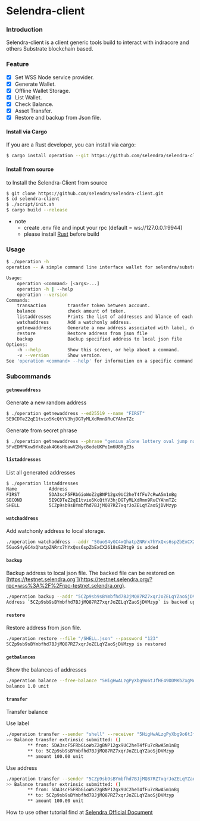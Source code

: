 # Selendra-client

### Introduction

Selendra-client is a client generic tools build to interact with indracore and others Substrate blockchain based.

### Feature

- [x] Set WSS Node service provider.
- [x] Generate Wallet.
- [x] Offline Wallet Storage.
- [x] List Wallet.
- [x] Check Balance.
- [x] Asset Transfer.
- [x] Restore and backup from Json file.

#### Install via Cargo

If you are a Rust developer, you can install via cargo:
```bash
$ cargo install operation --git https://github.com/selendra/selendra-client.git
```

#### Install from source

to Install the Selendra-Client from source

```sh
$ git clone https://github.com/selendra/selendra-client.git
$ cd selendra-client
$ ./script/init.sh
$ cargo build --release
```
* note
	- create .env file and input your rpc (default = ws://127.0.0.1:9944)
	- please install [Rust](https://www.rust-lang.org/tools/install) before build

### Usage

```bash
$ ./operation -h
operation -- A simple command line interface wallet for selendra/substrate.

Usage:
    operation <command> [<args>...]
    operation -h | --help
    operation --version
Commands:
    transaction        transfer token between account.
    balance            check amount of token.
    listaddresses      Prints the list of addresses and blance of each account.
    watchaddress       Add a watchonly address.
    getnewaddress      Generate a new address associated with label, deafult cryptography is sr25519
    restore            Restore address from json file
    backup             Backup specified address to local json file
Options:
    -h --help          Show this screen, or help about a command.
    -v --version       Show version.
See 'operation <command> --help' for information on a specific command.
```

### Subcommands

#### `getnewaddress`

Generate a new random address

```bash
$ ./operation getnewaddress --ed25519 --name "FIRST"
5E9CDTeZ2qE1tvio5KcQtYV3hjDGTyMLXdRmn9RuCYAhmTZc
```
Generate from secret phrase
```bash
$ ./operation getnewaddress --phrase "genius alone lottery oval jump name member journey since age dance arm" --name "genius"
5FvEDMPKxw9Yk8zak4G6sHbawV2Nyc8odeUKPo1m6U8RgZ3s
```

#### `listaddresses`

List all generated addresses

``` bash
$ ./operation listaddresses
Name            Address                                                 Crypto       Balance                  
FIRST           5DA3scF5FRbGioWoZ2gBNP12gx9UC2heT4fFu7cRwA5m1nBg        sr25519      100.0 unit                 
SECOND          5E9CDTeZ2qE1tvio5KcQtYV3hjDGTyMLXdRmn9RuCYAhmTZc        ed25519      40.78 unit                 
SHELL           5CZp9sb9sBYmbfhd7BJjMQ87RZ7xqrJoZELqYZaoSjDVMzyp        sr25519      8.236 unit 
```

#### `watchaddress`
Add watchonly address to local storage.
```bash
./operation watchaddress --addr "5GuoS4yGC4xQhatpZNRrx7hYxQxs6spZbExCX2618sEZRtg9" --name "skull"
5GuoS4yGC4xQhatpZNRrx7hYxQxs6spZbExCX2618sEZRtg9 is added
```
#### `backup` 

Backup address to local json file. The backed file can be restored on [https://testnet.selendra.org`](https://testnet.selendra.org/?rpc=wss%3A%2F%2Frpc-testnet.selendra.org).

``` bash
./operation backup --addr "5CZp9sb9sBYmbfhd7BJjMQ87RZ7xqrJoZELqYZaoSjDVMzyp" --file "~/SHELL.json" --password "123"
Address `5CZp9sb9sBYmbfhd7BJjMQ87RZ7xqrJoZELqYZaoSjDVMzyp` is backed up to file `~/SHELL.json`
```
#### `restore`

Restore address from json file.
``` bash
./operation restore --file "/SHELL.json" --password "123"
5CZp9sb9sBYmbfhd7BJjMQ87RZ7xqrJoZELqYZaoSjDVMzyp is restored
```
#### `getbalances`
Show the balances of addresses
```bash
./operation balance --free-balance "5HigHwALzgPyXbg9o6tJfHE49DDMKbZxgMATJuomY4mhCvFD"
balance 1.0 unit
```
#### `transfer`
Transfer balance 

Use label
```bash
./operation transfer --sender "shell" --receiver "5HigHwALzgPyXbg9o6tJfHE49DDMKbZxgMATJuomY4mhCvFD" --amount 100
>> Balance transfer extrinsic submitted: ()
        ** from: 5DA3scF5FRbGioWoZ2gBNP12gx9UC2heT4fFu7cRwA5m1nBg
        ** to: 5CZp9sb9sBYmbfhd7BJjMQ87RZ7xqrJoZELqYZaoSjDVMzyp
        ** amount 100.00 unit
```
Use address
```bash
./operation transfer --sender "5CZp9sb9sBYmbfhd7BJjMQ87RZ7xqrJoZELqYZaoSjDVMzyp" --receiver "5HigHwALzgPyXbg9o6tJfHE49DDMKbZxgMATJuomY4mhCvFD" --amount 100
>> Balance transfer extrinsic submitted: ()
        ** from: 5DA3scF5FRbGioWoZ2gBNP12gx9UC2heT4fFu7cRwA5m1nBg
        ** to: 5CZp9sb9sBYmbfhd7BJjMQ87RZ7xqrJoZELqYZaoSjDVMzyp
        ** amount 100.00 unit
```
How to use other tutorial find at [Selendra Official Document](https://docs.selendra.org)